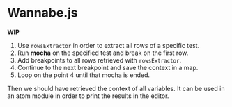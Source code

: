 
# Wannabe.js

**WIP**

1. Use `rowsExtractor` in order to extract all rows of a specific test.
2. Run **mocha** on the specified test and break on the first row.
3. Add breakpoints to all rows retrieved with `rowsExtractor`.
4. Continue to the next breakpoint and save the context in a map.
5. Loop on the point 4 until that mocha is ended.

Then we should have retrieved the context of all variables. It can be used in an atom module in order to print the results in the editor.
